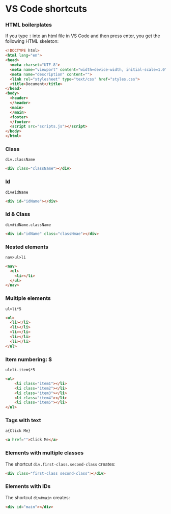 # VS Code shortcuts

### HTML boilerplates

If you type `!` into an html file in VS Code and then press enter, you get the following HTML skeleton:

```html
<!DOCTYPE html>
<html lang="en">
<head>
  <meta charset="UTF-8">
  <meta name="viewport" content="width=device-width, initial-scale=1.0">
  <meta name="description" content="">
  <link rel="stylesheet" type="text/css" href="styles.css">
  <title>Document</title>
</head>
<body>
  <header>
  </header>
  <main>
  </main>
  <footer>
  </footer>
  <script src="scripts.js"></script>
</body>
</html>
```
### Class
`div.className`
```html 
<div class="className"></div>
```

### Id
`div#idName`
```html 
<div id="idName"></div>
```

### Id & Class
`div#idName.className`
```html 
<div id="idName" class="classNmae"></div>
```

### Nested elements

`nav>ul>li`
```html 
<nav>
  <ul>
    <li></li>
  </ul>
</nav>
```

### Multiple elements
`ul>li*5`
```html 
<ul>
  <li></li>
  <li></li>
  <li></li>
  <li></li>
  <li></li>
</ul>
```

### Item numbering: $

`ul>li.item$*5`
```html 
<ul>
    <li class="item1"></li>
    <li class="item2"></li>
    <li class="item3"></li>
    <li class="item4"></li>
    <li class="item5"></li>
</ul>
```

### Tags with text

`a{Click Me}`
```html 
<a href="">Click Me</a>
```

### Elements with multiple classes

The shortcut `div.first-class.second-class` creates:
```html 
<div class="first-class second-class"></div>
```

### Elements with IDs

The shortcut `div#main` creates:
```html 
<div id="main"></div>
```




